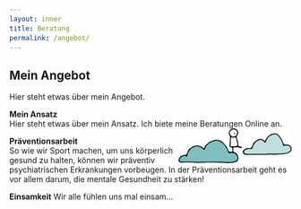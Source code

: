 ```yaml
---
layout: inner
title: Beratung
permalink: /angebot/
---
```


## Mein Angebot <br>
Hier steht etwas über mein Angebot. 

**Mein Ansatz** <br>
Hier steht etwas über mein Ansatz. Ich biete meine Beratungen Online an. <br>
<img src="https://raw.githubusercontent.com/carolinschneider/carolinschneider.github.io/master/img/Angebot.png" alt="" style="float:right;width:40%;">

**Präventionsarbeit** <br>
So wie wir Sport machen, um uns körperlich gesund zu halten, können wir präventiv psychiatrischen Erkrankungen vorbeugen. In der Präventionsarbeit geht es vor allem darum, die mentale Gesundheit zu stärken! 

**Einsamkeit**
Wir alle fühlen uns mal einsam... 

